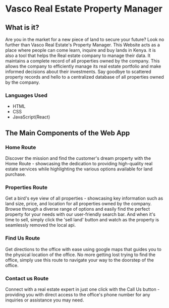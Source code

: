# Vasco Real Estate Property Manager

## What is it?

Are you in the market for a new piece of land to secure your future? Look no further than Vasco Real Estate's Property Manager.
This Website acts as a place where people can come learn, inquire and buy lands in Kenya.
it is also a tool that helps the Real estate company to manage their data. It maintains a complete record of all properties owned by the company. This allows the company to efficiently manage its real estate portfolio and make informed decisions about their investments.
Say goodbye to scattered property records and hello to a centralized database of all properties owned by the company.

### Languages Used

- HTML
- CSS
- JavaScript(React)

## The Main Components of the Web App

### Home Route
Discover the mission and find the customer's dream property with the Home Route - showcasing the dedication to providing high-quality real estate services while highlighting the various options available for land purchase.

### Properties Route
Get a bird's eye view of all properties - showcasing key information such as land size, price, and location for all properties owned by the company. Browse through a diverse range of options and easily find the perfect property for your needs with our user-friendly search bar. And when it's time to sell, simply click the 'sell land' button and watch as the property is seamlessly removed the local api.

### Find Us Route
Get directions to the office with ease using google maps that guides you to the physical location of the office. 
No more getting lost trying to find the office, simply use this route to navigate your way to the doorstep of the office.

### Contact us Route
Connect with a real estate expert in just one click with the Call Us button - 
providing you with direct access to the office's phone number for any inquiries or assistance you may need.
